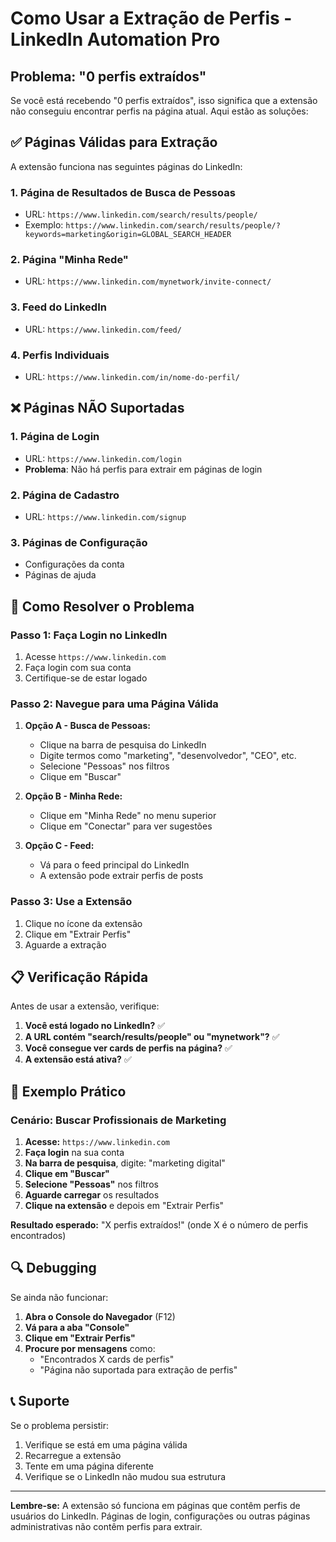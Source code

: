 # Como Usar a Extração de Perfis - LinkedIn Automation Pro

## Problema: "0 perfis extraídos"

Se você está recebendo "0 perfis extraídos", isso significa que a extensão não conseguiu encontrar perfis na página atual. Aqui estão as soluções:

## ✅ Páginas Válidas para Extração

A extensão funciona nas seguintes páginas do LinkedIn:

### 1. **Página de Resultados de Busca de Pessoas**
- URL: `https://www.linkedin.com/search/results/people/`
- Exemplo: `https://www.linkedin.com/search/results/people/?keywords=marketing&origin=GLOBAL_SEARCH_HEADER`

### 2. **Página "Minha Rede"**
- URL: `https://www.linkedin.com/mynetwork/invite-connect/`

### 3. **Feed do LinkedIn**
- URL: `https://www.linkedin.com/feed/`

### 4. **Perfis Individuais**
- URL: `https://www.linkedin.com/in/nome-do-perfil/`

## ❌ Páginas NÃO Suportadas

### 1. **Página de Login**
- URL: `https://www.linkedin.com/login`
- **Problema**: Não há perfis para extrair em páginas de login

### 2. **Página de Cadastro**
- URL: `https://www.linkedin.com/signup`

### 3. **Páginas de Configuração**
- Configurações da conta
- Páginas de ajuda

## 🔧 Como Resolver o Problema

### Passo 1: Faça Login no LinkedIn
1. Acesse `https://www.linkedin.com`
2. Faça login com sua conta
3. Certifique-se de estar logado

### Passo 2: Navegue para uma Página Válida
1. **Opção A - Busca de Pessoas:**
   - Clique na barra de pesquisa do LinkedIn
   - Digite termos como "marketing", "desenvolvedor", "CEO", etc.
   - Selecione "Pessoas" nos filtros
   - Clique em "Buscar"

2. **Opção B - Minha Rede:**
   - Clique em "Minha Rede" no menu superior
   - Clique em "Conectar" para ver sugestões

3. **Opção C - Feed:**
   - Vá para o feed principal do LinkedIn
   - A extensão pode extrair perfis de posts

### Passo 3: Use a Extensão
1. Clique no ícone da extensão
2. Clique em "Extrair Perfis"
3. Aguarde a extração

## 📋 Verificação Rápida

Antes de usar a extensão, verifique:

1. **Você está logado no LinkedIn?** ✅
2. **A URL contém "search/results/people" ou "mynetwork"?** ✅
3. **Você consegue ver cards de perfis na página?** ✅
4. **A extensão está ativa?** ✅

## 🎯 Exemplo Prático

### Cenário: Buscar Profissionais de Marketing

1. **Acesse:** `https://www.linkedin.com`
2. **Faça login** na sua conta
3. **Na barra de pesquisa**, digite: "marketing digital"
4. **Clique em "Buscar"**
5. **Selecione "Pessoas"** nos filtros
6. **Aguarde carregar** os resultados
7. **Clique na extensão** e depois em "Extrair Perfis"

**Resultado esperado:** "X perfis extraídos!" (onde X é o número de perfis encontrados)

## 🔍 Debugging

Se ainda não funcionar:

1. **Abra o Console do Navegador** (F12)
2. **Vá para a aba "Console"**
3. **Clique em "Extrair Perfis"**
4. **Procure por mensagens** como:
   - "Encontrados X cards de perfis"
   - "Página não suportada para extração de perfis"

## 📞 Suporte

Se o problema persistir:

1. Verifique se está em uma página válida
2. Recarregue a extensão
3. Tente em uma página diferente
4. Verifique se o LinkedIn não mudou sua estrutura

---

**Lembre-se:** A extensão só funciona em páginas que contêm perfis de usuários do LinkedIn. Páginas de login, configurações ou outras páginas administrativas não contêm perfis para extrair.
